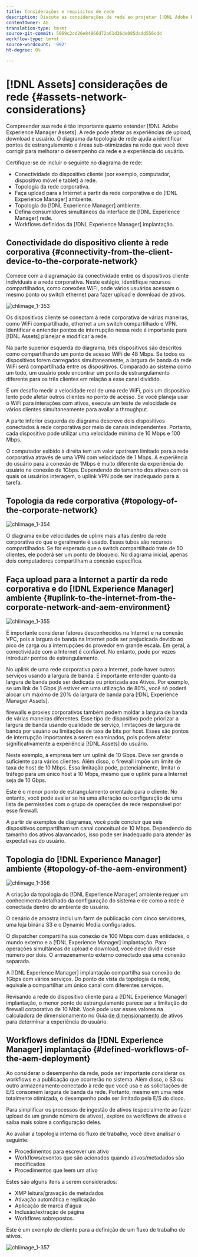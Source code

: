 ```yaml
---
title: Considerações e requisitos de rede
description: Discute as considerações de rede ao projetar [!DNL Adobe Experience Manager Assets] uma implantação.
contentOwner: AG
translation-type: tm+mt
source-git-commit: 5069c2cd26e84866d72a61d36de085dadd556cdd
workflow-type: tm+mt
source-wordcount: '992'
ht-degree: 0%

---
```



# [!DNL Assets] considerações de rede {#assets-network-considerations}

Compreender sua rede é tão importante quanto entender [!DNL Adobe Experience Manager Assets]. A rede pode afetar as experiências de upload, download e usuário. O diagrama da topologia de rede ajuda a identificar pontos de estrangulamento e áreas sub-otimizadas na rede que você deve corrigir para melhorar o desempenho da rede e a experiência do usuário.

Certifique-se de incluir o seguinte no diagrama de rede:

* Conectividade do dispositivo cliente (por exemplo, computador, dispositivo móvel e tablet) à rede.
* Topologia da rede corporativa.
* Faça upload para a Internet a partir da rede corporativa e do [!DNL Experience Manager] ambiente.
* Topologia do [!DNL Experience Manager] ambiente.
* Defina consumidores simultâneos da interface de [!DNL Experience Manager] rede.
* Workflows definidos da [!DNL Experience Manager] implantação.

## Conectividade do dispositivo cliente à rede corporativa {#connectivity-from-the-client-device-to-the-corporate-network}

Comece com a diagramação da conectividade entre os dispositivos cliente individuais e a rede corporativa. Neste estágio, identifique recursos compartilhados, como conexões WiFi, onde vários usuários acessam o mesmo ponto ou switch ethernet para fazer upload e download de ativos.

![chlimage_1-353](assets/chlimage_1-353.png)

Os dispositivos cliente se conectam à rede corporativa de várias maneiras, como WiFi compartilhado, ethernet a um switch compartilhado e VPN. Identificar e entender pontos de interrupção nessa rede é importante para [!DNL Assets] planejar e modificar a rede.

Na parte superior esquerda do diagrama, três dispositivos são descritos como compartilhando um ponto de acesso WiFi de 48 Mbps. Se todos os dispositivos forem carregados simultaneamente, a largura de banda da rede WiFi será compartilhada entre os dispositivos. Comparado ao sistema como um todo, um usuário pode encontrar um ponto de estrangulamento diferente para os três clientes em relação a esse canal dividido.

É um desafio medir a velocidade real de uma rede WiFi, pois um dispositivo lento pode afetar outros clientes no ponto de acesso. Se você planeja usar o WiFi para interações com ativos, execute um teste de velocidade de vários clientes simultaneamente para avaliar a throughput.

A parte inferior esquerda do diagrama descreve dois dispositivos conectados à rede corporativa por meio de canais independentes. Portanto, cada dispositivo pode utilizar uma velocidade mínima de 10 Mbps e 100 Mbps.

O computador exibido à direita tem um valor upstream limitado para a rede corporativa através de uma VPN com velocidade de 1 Mbps. A experiência do usuário para a conexão de 1Mbps é muito diferente da experiência do usuário na conexão de 1Gbps. Dependendo do tamanho dos ativos com os quais os usuários interagem, o uplink VPN pode ser inadequado para a tarefa.

## Topologia da rede corporativa {#topology-of-the-corporate-network}

![chlimage_1-354](assets/chlimage_1-354.png)

O diagrama exibe velocidades de uplink mais altas dentro da rede corporativa do que o geralmente é usado. Esses tubos são recursos compartilhados. Se for esperado que o switch compartilhado trate de 50 clientes, ele poderá ser um ponto de bloqueio. No diagrama inicial, apenas dois computadores compartilham a conexão específica.

## Faça upload para a Internet a partir da rede corporativa e do [!DNL Experience Manager] ambiente {#uplink-to-the-internet-from-the-corporate-network-and-aem-environment}

![chlimage_1-355](assets/chlimage_1-355.png)

É importante considerar fatores desconhecidos na Internet e na conexão VPC, pois a largura de banda na Internet pode ser prejudicada devido ao pico de carga ou a interrupções do provedor em grande escala. Em geral, a conectividade com a Internet é confiável. No entanto, pode por vezes introduzir pontos de estrangulamento.

No uplink de uma rede corporativa para a Internet, pode haver outros serviços usando a largura de banda. É importante entender quanto da largura de banda pode ser dedicada ou priorizada aos Ativos. Por exemplo, se um link de 1 Gbps já estiver em uma utilização de 80%, você só poderá alocar um máximo de 20% da largura de banda para [!DNL Experience Manager Assets].

firewalls e proxies corporativos também podem moldar a largura de banda de várias maneiras diferentes. Esse tipo de dispositivo pode priorizar a largura de banda usando qualidade de serviço, limitações de largura de banda por usuário ou limitações de taxa de bits por host. Esses são pontos de interrupção importantes a serem examinados, pois podem afetar significativamente a experiência [!DNL Assets] do usuário.

Neste exemplo, a empresa tem um uplink de 10 Gbps. Deve ser grande o suficiente para vários clientes. Além disso, o firewall impõe um limite de taxa de host de 10 Mbps. Essa limitação pode, potencialmente, limitar o tráfego para um único host a 10 Mbps, mesmo que o uplink para a Internet seja de 10 Gbps.

Este é o menor ponto de estrangulamento orientado para o cliente. No entanto, você pode avaliar se há uma alteração ou configuração de uma lista de permissões com o grupo de operações de rede responsável por esse firewall.

A partir de exemplos de diagramas, você pode concluir que seis dispositivos compartilham um canal conceitual de 10 Mbps. Dependendo do tamanho dos ativos alavancados, isso pode ser inadequado para atender às expectativas do usuário.

## Topologia do [!DNL Experience Manager] ambiente {#topology-of-the-aem-environment}

![chlimage_1-356](assets/chlimage_1-356.png)

A criação da topologia do [!DNL Experience Manager] ambiente requer um conhecimento detalhado da configuração do sistema e de como a rede é conectada dentro do ambiente do usuário.

O cenário de amostra inclui um farm de publicação com cinco servidores, uma loja binária S3 e o Dynamic Media configurados.

O dispatcher compartilha sua conexão de 100 Mbps com duas entidades, o mundo externo e a [!DNL Experience Manager] implantação. Para operações simultâneas de upload e download, você deve dividir esse número por dois. O armazenamento externo conectado usa uma conexão separada.

A [!DNL Experience Manager] implantação compartilha sua conexão de 1Gbps com vários serviços. Do ponto de vista da topologia da rede, equivale a compartilhar um único canal com diferentes serviços.

Revisando a rede do dispositivo cliente para a [!DNL Experience Manager] implantação, o menor ponto de estrangulamento parece ser a limitação do firewall corporativo de 10 Mbit. Você pode usar esses valores na calculadora de dimensionamento no Guia [de dimensionamento de](assets-sizing-guide.md) ativos para determinar a experiência do usuário.

## Workflows definidos da [!DNL Experience Manager] implantação {#defined-workflows-of-the-aem-deployment}

Ao considerar o desempenho da rede, pode ser importante considerar os workflows e a publicação que ocorrerão no sistema. Além disso, o S3 ou outro armazenamento conectado à rede que você usa e as solicitações de E/S consomem largura de banda da rede. Portanto, mesmo em uma rede totalmente otimizada, o desempenho pode ser limitado pela E/S do disco.

Para simplificar os processos de ingestão de ativos (especialmente ao fazer upload de um grande número de ativos), explore os workflows de ativos e saiba mais sobre a configuração deles.

Ao avaliar a topologia interna do fluxo de trabalho, você deve analisar o seguinte:

* Procedimentos para escrever um ativo
* Workflows/eventos que são acionados quando ativos/metadados são modificados
* Procedimentos que leem um ativo

Estes são alguns itens a serem considerados:

* XMP leitura/gravação de metadados
* Ativação automática e replicação
* Aplicação de marca d&#39;água
* Inclusão/extração de página
* Workflows sobrepostos.

Este é um exemplo de cliente para a definição de um fluxo de trabalho de ativos.

![chlimage_1-357](assets/chlimage_1-357.png)
